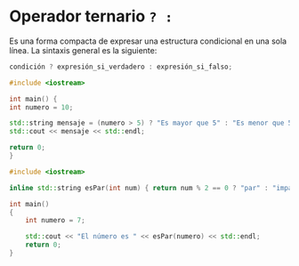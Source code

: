 # Operador ternario `? :`

Es una forma compacta de expresar una estructura condicional en una sola línea. La sintaxis general es la siguiente:

```cpp
condición ? expresión_si_verdadero : expresión_si_falso;
```

```cpp
#include <iostream>

int main() {
int numero = 10;

std::string mensaje = (numero > 5) ? "Es mayor que 5" : "Es menor que 5";// [!code focus]
std::cout << mensaje << std::endl;

return 0;
}

```

```cpp
#include <iostream>

inline std::string esPar(int num) { return num % 2 == 0 ? "par" : "impar"; }// [!code focus]

int main()
{
	int numero = 7;

	std::cout << "El número es " << esPar(numero) << std::endl;
	return 0;
}

```
